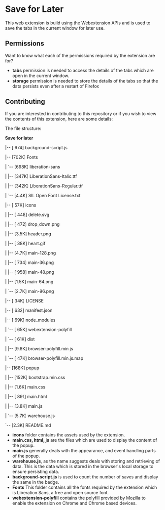 # Save for Later
   This web extension is build using the Webextension APIs and is used to save the tabs in the current window for later use. 

## Permissions
Want to know what each of the permissions required by the extension are for?

 - **tabs** permission is needed to access the details of the tabs which are open in the current window.
 - **storage** permission is needed to store the details of the tabs so that the data persists even after a restart of Firefox


## Contributing

If you are interested in contributing to this repository or if you wish to view the contents of this extension, here are some details:

The file structure:

**Save for later**

|-- [ 674]  background-script.js

|-- [702K]  Fonts

|   `-- [698K]  liberation-sans

|       |-- [347K]  LiberationSans-Italic.ttf

|       |-- [342K]  LiberationSans-Regular.ttf

|       `-- [4.4K]  SIL Open Font License.txt

|-- [ 57K]  icons

|   |-- [ 448]  delete.svg

|   |-- [ 472]  drop_down.png

|   |-- [3.5K]  header.png

|   |-- [ 38K]  heart.gif

|   |-- [4.7K]  main-128.png

|   |-- [ 734]  main-36.png

|   |-- [ 958]  main-48.png

|   |-- [1.5K]  main-64.png

|   `-- [2.7K]  main-96.png

|-- [ 34K]  LICENSE

|-- [ 632]  manifest.json

|-- [ 69K]  node_modules

|   `-- [ 65K]  webextension-polyfill

|       `-- [ 61K]  dist

|           |-- [9.8K]  browser-polyfill.min.js

|           `-- [ 47K]  browser-polyfill.min.js.map

|-- [168K]  popup

|   |-- [152K]  bootstrap.min.css

|   |-- [1.6K]  main.css

|   |-- [ 891]  main.html

|   |-- [3.8K]  main.js

|   `-- [5.7K]  warehouse.js

`-- [2.3K]  README.md


 - **icons** folder contains the assets used by the extension.
 - **main.css, html, js** are the files which are used to display the content of the popup.
 - **main.js** generally deals with the appearance, and event handling parts of the popup.
 - **warehouse.js**, as the name suggests deals with storing and retrieving of data. This is the data which is stored in the browser's local storage to ensure persisting data.
 - **background-script.js** is used to count the number of saves and display the same in the badge.
 - **Fonts** This folder contains all the fonts required by the extension which is Liberation Sans, a free and open source font.
 - **webextension-polyfill** contains the polyfill provided by Mozilla to enable the extension on Chrome and Chrome based devices.
